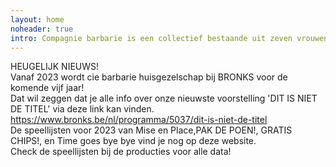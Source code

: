 ```yaml
---
layout: home
noheader: true
intro: Compagnie barbarie is een collectief bestaande uit zeven vrouwen. <a href="/nl/over-ons/">Lees meer</a>
---
```

HEUGELIJK NIEUWS!<br>
Vanaf 2023 wordt cie barbarie huisgezelschap bij BRONKS voor de komende vijf jaar!<br>
Dat wil zeggen dat je alle info over onze nieuwste voorstelling 'DIT IS NIET DE TITEL' via deze link kan vinden.<br>
https://www.bronks.be/nl/programma/5037/dit-is-niet-de-titel<br>
De speellijsten voor 2023 van Mise en Place,PAK DE POEN!, GRATIS CHIPS!, en Time goes bye bye vind je nog op deze website.<br>
Check de speellijsten bij de producties voor alle data!<br>

